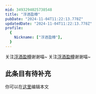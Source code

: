 ```yaml
---
mid: 3493294025738548
title: "浮酒盈樽"
pubDate: "2024-11-04T11:22:13.778Z"
updatedDate: "2024-11-04T11:22:13.778Z"
profile:
  {
    Nickname: ["浮酒盈樽"],
  }
---
```


关注[浮酒盈樽](https://space.bilibili.com/3493294025738548)谢谢喵~ 关注[浮酒盈樽](https://space.bilibili.com/3493294025738548)谢谢喵~

## 此条目有待补充
你可以在[这里](https://github.com/Yuhanawa/VTuber.ICU-Content/edit/master/v/浮酒盈樽/index.md)编辑本文
